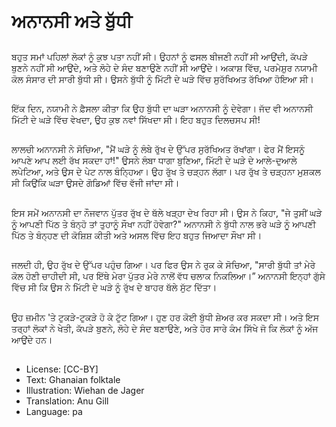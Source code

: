 # ਅਨਾਨਸੀ ਅਤੇ ਬੁੱਧੀ

##
ਬਹੁਤ ਸਮਾਂ ਪਹਿਲਾਂ ਲੋਕਾਂ ਨੂੰ ਕੁਝ ਪਤਾ ਨਹੀਂ ਸੀ। ਉਹਨਾਂ ਨੂੰ ਫਸਲ ਬੀਜਣੀ ਨਹੀਂ ਸੀ ਆਉਂਦੀ, ਕੱਪੜੇ ਬੁਣਨੇ ਨਹੀਂ ਸੀ ਆਉਂਦੇ, ਅਤੇ ਲੋਹੇ ਦੇ ਸੰਦ ਬਣਾਉਣੇ ਨਹੀਂ ਸੀ ਆਉਂਦੇ। ਅਕਾਸ਼ ਵਿੱਚ, ਪਰਮੇਸ਼ੁਰ ਨਯਾਮੀ ਕੋਲ ਸੰਸਾਰ ਦੀ ਸਾਰੀ ਬੁੱਧੀ ਸੀ। ਉਸਨੇ ਬੁੱਧੀ ਨੂੰ ਮਿੱਟੀ ਦੇ ਘੜੇ ਵਿੱਚ ਸੁਰੱਖਿਅਤ ਰੱਖਿਆ ਹੋਇਆ ਸੀ।

##
ਇੱਕ ਦਿਨ, ਨਯਾਮੀ ਨੇ ਫ਼ੈਸਲਾ ਕੀਤਾ ਕਿ ਉਹ ਬੁੱਧੀ ਦਾ ਘੜਾ ਅਨਾਨਸੀ ਨੂੰ ਦੇਵੇਗਾ। ਜੱਦ ਵੀ ਅਨਾਨਸੀ ਮਿੱਟੀ ਦੇ ਘੜੇ ਵਿੱਚ ਵੇਖਦਾ, ਉਹ ਕੁਝ ਨਵਾਂ ਸਿੱਖਦਾ ਸੀ। ਇਹ ਬਹੁਤ ਦਿਲਚਸਪ ਸੀ! 

##
ਲਾਲਚੀ ਅਨਾਨਸੀ ਨੇ ਸੋਚਿਆ, "ਮੈਂ ਘੜੇ ਨੂੰ ਲੰਬੇ ਰੁੱਖ ਦੇ ਉੱਪਰ ਸੁਰੱਖਿਅਤ ਰੱਖਾਂਗਾ। ਫੇਰ ਮੈਂ ਇਸਨੂੰ ਆਪਣੇ ਆਪ ਲਈ ਰੱਖ ਸਕਦਾ ਹਾਂ!" ਉਸਨੇ ਲੰਬਾ ਧਾਗਾ ਬੁਣਿਆ, ਮਿੱਟੀ ਦੇ ਘੜੇ ਦੇ ਆਲੇ-ਦੁਆਲੇ ਲਪੇਟਿਆ, ਅਤੇ ਉਸ ਦੇ ਪੇਟ ਨਾਲ ਬੰਨ੍ਹਿਆ। ਉਹ ਰੁੱਖ ਤੇ ਚੜ੍ਹਨ ਲੱਗਾ। ਪਰ ਰੁੱਖ ਤੇ ਚੜ੍ਹਨਾ ਮੁਸ਼ਕਲ ਸੀ ਕਿਉਂਕਿ ਘੜਾ ਉਸਦੇ ਗੋਡਿਆਂ ਵਿੱਚ ਵੱਜੀ ਜਾਂਦਾ ਸੀ।

##
ਇਸ ਸਮੇਂ ਅਨਾਨਸੀ ਦਾ ਨੌਜਵਾਨ ਪੁੱਤਰ ਰੁੱਖ ਦੇ ਥੱਲੇ ਖੜ੍ਹਾ ਦੇਖ ਰਿਹਾ ਸੀ। ਉਸ ਨੇ ਕਿਹਾ, "ਜੇ ਤੁਸੀਂ ਘੜੇ ਨੂੰ ਆਪਣੀ ਪਿੱਠ ਤੇ ਬੰਨ੍ਹੋ ਤਾਂ ਤੁਹਾਨੂੰ ਸੌਖਾ ਨਹੀਂ ਹੋਵੇਗਾ?" ਅਨਾਨਸੀ ਨੇ ਬੁੱਧੀ ਨਾਲ ਭਰੇ ਘੜੇ ਨੂੰ ਆਪਣੀ ਪਿੱਠ ਤੇ ਬੰਨ੍ਹਣ ਦੀ ਕੋਸ਼ਿਸ਼ ਕੀਤੀ ਅਤੇ ਅਸਲ ਵਿੱਚ ਇਹ ਬਹੁਤ ਜਿਆਦਾ ਸੌਖਾ ਸੀ।

##
ਜਲਦੀ ਹੀ, ਉਹ ਰੁੱਖ ਦੇ ਉੱਪਰ ਪਹੁੰਚ ਗਿਆ। ਪਰ ਫਿਰ ਉਸ ਨੇ ਰੁਕ ਕੇ ਸੋਚਿਆ, "ਸਾਰੀ ਬੁੱਧੀ ਤਾਂ ਮੇਰੇ ਕੋਲ ਹੋਣੀ ਚਾਹੀਦੀ ਸੀ, ਪਰ ਇੱਥੇ ਮੇਰਾ ਪੁੱਤਰ ਮੇਰੇ ਨਾਲੋਂ ਵੱਧ ਚਲਾਕ ਨਿਕਲਿਆ।” ਅਨਾਨਸੀ ਇਨ੍ਹਾਂ ਗੁੱਸੇ ਵਿੱਚ ਸੀ ਕਿ ਉਸ ਨੇ ਮਿੱਟੀ ਦੇ ਘੜੇ ਨੂੰ ਰੁੱਖ ਦੇ ਬਾਹਰ ਥੱਲੇ ਸੁੱਟ ਦਿੱਤਾ। 

##
ਉਹ ਜ਼ਮੀਨ 'ਤੇ ਟੁਕੜੇ-ਟੁਕੜੇ ਹੋ ਕੇ ਟੁੱਟ ਗਿਆ। ਹੁਣ ਹਰ ਕੋਈ ਬੁੱਧੀ ਸ਼ੇਅਰ ਕਰ ਸਕਦਾ ਸੀ। ਅਤੇ ਇਸ ਤਰ੍ਹਾਂ ਲੋਕਾਂ ਨੇ ਖੇਤੀ, ਕੱਪੜੇ ਬੁਣਨੇ, ਲੋਹੇ ਦੇ ਸੰਦ ਬਣਾਉਣੇ, ਅਤੇ ਹੋਰ ਸਾਰੇ ਕੰਮ ਸਿੱਖੇ ਜੋ ਕਿ ਲੋਕਾਂ ਨੂੰ ਅੱਜ ਆਉਂਦੇ ਹਨ।

##
* License: [CC-BY]
* Text: Ghanaian folktale
* Illustration: Wiehan de Jager
* Translation: Anu Gill
* Language: pa
